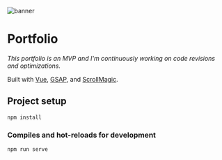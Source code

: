 ![banner](https://github.com/srgochman/samgochman/public/banner.png)

# Portfolio

*This portfolio is an MVP and I'm continuously working on code revisions and optimizations.*

Built with [Vue](https://vuejs.org/), [GSAP](https://greensock.com/), and [ScrollMagic](https://scrollmagic.io/).

## Project setup
```
npm install
```

### Compiles and hot-reloads for development
```
npm run serve
```